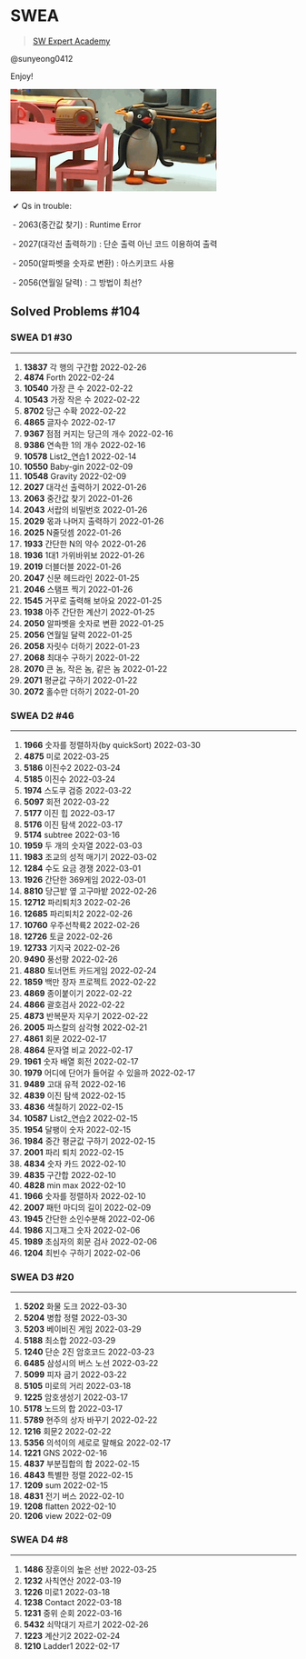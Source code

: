  # SWEA

> [SW Expert Academy](https://swexpertacademy.com/main/main.do)

@sunyeong0412

Enjoy!

![image-20220121030502782](README.assets/image-20220121030502782.png)



​	✔ Qs in trouble: 

​			- 2063(중간값 찾기) : Runtime Error

​			- 2027(대각선 출력하기) : 단순 출력 아닌 코드 이용하여 출력

​			- 2050(알파벳을 숫자로 변환) : 아스키코드 사용

​			- 2056(연월일 달력) : 그 방법이 최선?



## Solved Problems  #104

### SWEA D1  #30

---

1. **13837** 각 행의 구간합  2022-02-26
2. **4874** Forth  2022-02-24
3. **10540** 가장 큰 수  2022-02-22
4. **10543** 가장 작은 수  2022-02-22
5. **8702** 당근 수확  2022-02-22
6. **4865** 글자수  2022-02-17
7. **9367** 점점 커지는 당근의 개수  2022-02-16
8. **9386** 연속한 1의 개수 2022-02-16
9. **10578** List2_연습1  2022-02-14
10. **10550** Baby-gin  2022-02-09
11. **10548** Gravity  2022-02-09
12. **2027** 대각선 출력하기  2022-01-26
13. **2063** 중간값 찾기  2022-01-26
14. **2043** 서랍의 비밀번호  2022-01-26
15. **2029** 몫과 나머지 출력하기  2022-01-26 
16. **2025** N줄덧셈  2022-01-26
17. **1933** 간단한 N의 약수	2022-01-26
18. **1936** 1대1 가위바위보   2022-01-26
19. **2019** 더블더블  2022-01-26
20. **2047** 신문 헤드라인  2022-01-25
21. **2046** 스탬프 찍기  2022-01-26
22. **1545** 거꾸로 출력해 보아요  2022-01-25
23. **1938** 아주 간단한 계산기   2022-01-25
24. **2050** 알파벳을 숫자로 변환  2022-01-25
25. **2056** 연월일 달력  2022-01-25
26. **2058** 자릿수 더하기  2022-01-23
27. **2068** 최대수 구하기  2022-01-22
28. **2070** 큰 놈, 작은 놈, 같은 놈  2022-01-22
29. **2071** 평균값 구하기  2022-01-22
30. **2072** 홀수만 더하기  2022-01-20



### SWEA D2  #46

---

1. **1966** 숫자를 정렬하자(by quickSort)  2022-03-30
2. **4875** 미로  2022-03-25
3. **5186** 이진수2  2022-03-24
4. **5185** 이진수  2022-03-24
5. **1974** 스도쿠 검증  2022-03-22
6. **5097** 회전  2022-03-22
7. **5177** 이진 힙  2022-03-17
8. **5176** 이진 탐색  2022-03-17
9. **5174** subtree  2022-03-16
10. **1959** 두 개의 숫자열  2022-03-03
11. **1983** 조교의 성적 매기기  2022-03-02
12. **1284** 수도 요금 경쟁  2022-03-01
13. **1926** 간단한 369게임  2022-03-01
14. **8810** 당근밭 옆 고구마밭  2022-02-26
15. **12712** 파리퇴치3  2022-02-26
16. **12685** 파리퇴치2  2022-02-26
17. **10760** 우주선착륙2  2022-02-26
18. **12726** 토글  2022-02-26
19. **12733** 기지국  2022-02-26
20. **9490** 풍선팡  2022-02-26
21. **4880** 토너먼트 카드게임 2022-02-24
22. **1859** 백만 장자 프로젝트  2022-02-22
23. **4869** 종이붙이기  2022-02-22
24. **4866** 괄호검사  2022-02-22
25. **4873** 반복문자 지우기  2022-02-22
26. **2005** 파스칼의 삼각형  2022-02-21
27. **4861** 회문  2022-02-17
28. **4864** 문자열 비교  2022-02-17
29. **1961** 숫자 배열 회전  2022-02-17
30. **1979** 어디에 단어가 들어갈 수 있을까  2022-02-17
31. **9489** 고대 유적  2022-02-16
32. **4839** 이진 탐색  2022-02-15
33. **4836** 색칠하기  2022-02-15
34. **10587** List2_연습2 2022-02-15
35. **1954** 달팽이 숫자  2022-02-15
36. **1984** 중간 평균값 구하기  2022-02-15
37. **2001** 파리 퇴치  2022-02-15
38. **4834** 숫자 카드  2022-02-10
39. **4835** 구간합  2022-02-10
40. **4828** min max  2022-02-10
41. **1966** 숫자를 정렬하자  2022-02-10
42. **2007** 패턴 마디의 길이  2022-02-09
43. **1945** 간단한 소인수분해  2022-02-06
44. **1986** 지그재그 숫자  2022-02-06
45. **1989** 초심자의 회문 검사  2022-02-06
46. **1204** 최빈수 구하기  2022-02-06





### SWEA D3  #20

---

1. **5202** 화물 도크  2022-03-30
2. **5204** 병합 정렬  2022-03-30
3. **5203** 베이비진 게임  2022-03-29
4. **5188** 최소합  2022-03-29
5. **1240** 단순 2진 암호코드  2022-03-23
6. **6485** 삼성시의 버스 노선  2022-03-22
7. **5099** 피자 굽기  2022-03-22
8. **5105** 미로의 거리  2022-03-18
9. **1225** 암호생성기  2022-03-17
10. **5178** 노드의 합  2022-03-17
11. **5789** 현주의 상자 바꾸기  2022-02-22
12. **1216** 회문2  2022-02-22
13. **5356** 의석이의 세로로 말해요  2022-02-17
14. **1221** GNS  2022-02-16
15. **4837** 부분집합의 합  2022-02-15
16. **4843** 특별한 정렬  2022-02-15
17. **1209** sum  2022-02-15
18. **4831** 전기 버스  2022-02-10
19. **1208** flatten  2022-02-10
20. **1206** view  2022-02-09



### SWEA D4  #8

---

1. **1486** 장훈이의 높은 선반  2022-03-25
1. **1232** 사칙연산  2022-03-19
1. **1226** 미로1  2022-03-18
1. **1238** Contact  2022-03-18
1. **1231** 중위 순회  2022-03-16
1. **5432** 쇠막대기 자르기  2022-02-26
1. **1223** 계산기2  2022-02-24
1. **1210** Ladder1  2022-02-17





































